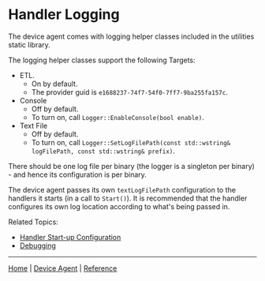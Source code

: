 # Handler Logging

The device agent comes with logging helper classes included in the utilities static library.

The logging helper classes support the following Targets:

- ETL.
    - On by default.
    - The provider guid is `e1688237-74f7-54f0-7ff7-9ba255fa157c`.
- Console
    - Off by default.
    - To turn on, call `Logger::EnableConsole(bool enable)`.
- Text File
    - Off by default.
    - To turn on, call `Logger::SetLogFilePath(const std::wstring& logFilePath, const std::wstring& prefix)`.

There should be one log file per binary (the logger is a singleton per binary) - and hence its configuration is per binary.

The device agent passes its own `textLogFilePath` configuration to the handlers it starts (in a call to `Start()`). 
It is recommended that the handler configures its own log location according to what's being passed in.

Related Topics:

- [Handler Start-up Configuration](handler-start-up-configuration.md)
- [Debugging](development-scenario/debugging.md)

----

[Home](../../README.md) | [Device Agent](device-agent.md) | [Reference](reference.md)